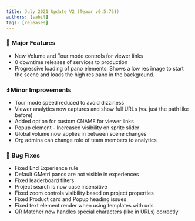 ```yaml
---
title: July 2021 Update V2 (Teaxr v0.5.761)
authors: [sahil]
tags: [releases]
---
```


### :rocket: Major Features

* New Volume and Tour mode controls for viewer links
* 0 downtime releases of services to production
* Progressive loading of pano elements. Shows a low res image to start the scene and loads the high res pano in the background.

### :arrow_double_up: Minor Improvements

* Tour mode speed reduced to avoid dizziness
* Viewer analytics now captures and show full URLs (vs. just the path like before)
* Added option for custom CNAME for viewer links
* Popup element - Increased visibility on sprite slider
* Global volume now applies in between scene changes
* Org admins can change role of team members to analytics

### :bug: Bug Fixes

* Fixed End Experience rule
* Default GMetri panos are not visible in experiences
* Fixed leaderboard filters
* Project search is now case insensitive
* Fixed zoom controls visibility based on project properties
* Fixed Product card and Popup heading issues
* Fixed text element render when using templates with urls
* QR Matcher now handles special characters (like in URLs) correctly
